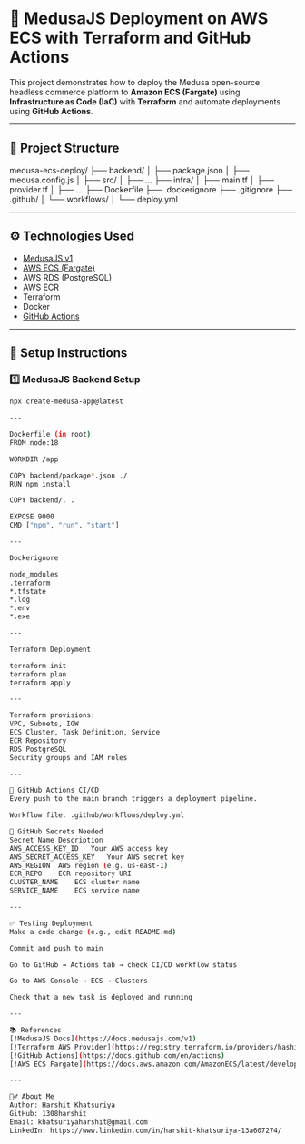 # 🚀 MedusaJS Deployment on AWS ECS with Terraform and GitHub Actions

This project demonstrates how to deploy the Medusa open-source headless commerce platform to **Amazon ECS (Fargate)** using **Infrastructure as Code (IaC)** with **Terraform** and automate deployments using **GitHub Actions**.

---

## 📁 Project Structure

medusa-ecs-deploy/
├── backend/
│   ├── package.json
│   ├── medusa.config.js
│   ├── src/
│   ├── ...
├── infra/
│   ├── main.tf
│   ├── provider.tf
│   ├── ...
├── Dockerfile
├── .dockerignore
├── .gitignore
├── .github/
│   └── workflows/
│       └── deploy.yml

---

## ⚙️ Technologies Used

- [MedusaJS v1](https://docs.medusajs.com/v1)
- [AWS ECS (Fargate)](https://docs.aws.amazon.com/AmazonECS/latest/developerguide/AWS_Fargate.html)
- AWS RDS (PostgreSQL)
- AWS ECR
- Terraform
- Docker
- [GitHub Actions](https://docs.github.com/en/actions)

---

## 🔧 Setup Instructions

### 1️⃣ MedusaJS Backend Setup

```bash
npx create-medusa-app@latest

---

Dockerfile (in root)
FROM node:18

WORKDIR /app

COPY backend/package*.json ./
RUN npm install

COPY backend/. .

EXPOSE 9000
CMD ["npm", "run", "start"]

---

Dockerignore 

node_modules
.terraform
*.tfstate
*.log
*.env
*.exe

--- 

Terraform Deployment

terraform init
terraform plan
terraform apply

---

Terraform provisions:
VPC, Subnets, IGW
ECS Cluster, Task Definition, Service
ECR Repository
RDS PostgreSQL
Security groups and IAM roles

---

🔁 GitHub Actions CI/CD
Every push to the main branch triggers a deployment pipeline.

Workflow file: .github/workflows/deploy.yml

🔐 GitHub Secrets Needed
Secret Name	Description
AWS_ACCESS_KEY_ID	Your AWS access key
AWS_SECRET_ACCESS_KEY	Your AWS secret key
AWS_REGION	AWS region (e.g. us-east-1)
ECR_REPO	ECR repository URI
CLUSTER_NAME	ECS cluster name
SERVICE_NAME	ECS service name

--- 

✅ Testing Deployment
Make a code change (e.g., edit README.md)

Commit and push to main

Go to GitHub → Actions tab → check CI/CD workflow status

Go to AWS Console → ECS → Clusters

Check that a new task is deployed and running

---

📚 References
[!MedusaJS Docs](https://docs.medusajs.com/v1)
[!Terraform AWS Provider](https://registry.terraform.io/providers/hashicorp/aws/latest/docs)
[!GitHub Actions](https://docs.github.com/en/actions)
[!AWS ECS Fargate](https://docs.aws.amazon.com/AmazonECS/latest/developerguide/AWS_Fargate.html)

---

🙋‍♂️ About Me
Author: Harshit Khatsuriya
GitHub: 1308harshit
Email: khatsuriyaharshit@gmail.com
LinkedIn: https://www.linkedin.com/in/harshit-khatsuriya-13a607274/